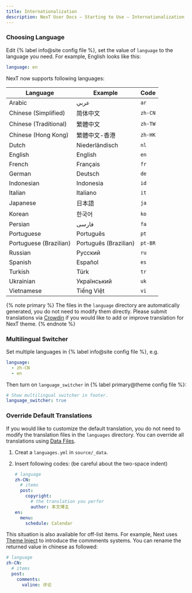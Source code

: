 ```yaml
---
title: Internationalization
description: NexT User Docs – Starting to Use – Internationalization
---
```


### Choosing Language

Edit {% label info@site config file %}, set the value of `language` to the language you need. For example, English looks like this:

```yml hexo/_config.yml
language: en
```

NexT now supports following languages:

| Language                    | Example               | Code    |
| --------------------------- | --------------------- | ------- |
| Arabic                      | عربي                  | `ar`    |
| Chinese (Simplified)        | 简体中文               | `zh-CN` |
| Chinese (Traditional)       | 繁體中文               | `zh-TW` |
| Chinese (Hong Kong)         | 繁體中文-香港           | `zh-HK` |
| Dutch                       | Niederländisch        | `nl`    |
| English                     | English               | `en`    |
| French                      | Français              | `fr`    |
| German                      | Deutsch               | `de`    |
| Indonesian                  | Indonesia             | `id`    |
| Italian                     | Italiano              | `it`    |
| Japanese                    | 日本語                 | `ja`    |
| Korean                      | 한국어                 | `ko`    |
| Persian                     | فارسی                 | `fa`    |
| Portuguese                  | Português             | `pt`    |
| Portuguese (Brazilian)      | Português (Brazilian) | `pt-BR` |
| Russian                     | Русский               | `ru`    |
| Spanish                     | Español               | `es`    |
| Turkish                     | Türk                  | `tr`    |
| Ukrainian                   | Український           | `uk`    |
| Vietnamese                  | Tiếng Việt            | `vi`    |

{% note primary %}
The files in the `language` directory are automatically generated, you do not need to modify them directly. Please submit translations via [Crowdin](https://crowdin.com/project/hexo-theme-next) if you would like to add or improve translation for NexT theme.
{% endnote %}

### Multilingual Switcher

Set multiple languages in {% label info@site config file %}, e.g.

```yml hexo/_config.yml
language:
  - zh-CN
  - en
```

Then turn on `language_switcher` in {% label primary@theme config file %}:

```yml next/_config.yml
# Show multilingual switcher in footer.
language_switcher: true
```

### Override Default Translations

If you would like to customize the default translation, you do not need to modify the translation files in the `languages` directory. You can override all translations using [Data Files](https://hexo.io/docs/data-files).

1. Creat a `languages.yml` in `source/_data`.
2. Insert following codes: (be careful about the two-space indent)

    ```yml languages.yml
    # language
    zh-CN:
      # items
      post:
        copyright:
          # the translation you perfer
          author: 本文博主
    en:
      menu:
        schedule: Calendar
    ```

This situation is also available for off-list items. For example, Next uses [Theme Inject](/docs/advanced-settings/injects.html) to introduce the commments systems. You can rename the returned value in chinese as followed:

```yml languages.yml
# language
zh-CN:
  # items
  post:
    comments:
      valine: 评论
```
